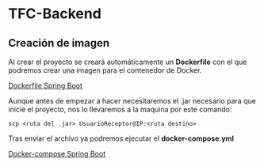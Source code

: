 # TFC-Backend

## Creación de imagen
Al crear el proyecto se creará automáticamente un **Dockerfile** con el que podremos crear una imagen para el contenedor de Docker.

[Dockerfile Spring Boot](./FCT_BBDD/Dockerfile)

Aunque antes de empezar a hacer necesitaremos el .jar necesario para que inicie el proyecto, nos lo llevaremos a la maquina por este comando:

    scp <ruta del .jar> UsuarioReceptor@IP:<ruta destino>

Tras enviar el archivo ya podremos ejecutar el **docker-compose.yml**

[Docker-compose Spring Boot](./FCT_BBDD/docker-compose.yml)